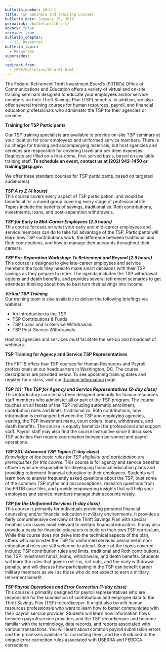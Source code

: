 ```yaml
---
bulletin_number: 16-U-1
title: TSP Seminars and Training Courses
bulletin_date: January 15, 2016
permalink: /bulletins/16-u-1/
agency: false
service: true
bulletin_chapter:
  - 12, Resources
bulletin_topic:
  - Resources
supersedes:
  -
redirect-from:
  - /PDF/bulletins/16-u-01.html
---
```


<p>The Federal Retirement Thrift Investment Board’s (FRTIB’s) Office of Communications and Education offers a variety of virtual and on-site training seminars designed to educate your employees and/or service members on their Thrift Savings Plan (TSP) benefits. In addition, we also offer several training courses for human resources, payroll, and financial education professionals who administer the TSP for their agencies or services.</p>
<p><b>Training for TSP Participants</b></p>
<p>Our TSP training specialists are available to provide on-site TSP seminars at your location for your employees and uniformed service members. There is no charge for training and accompanying materials, but host agencies and services are responsible for covering travel and per diem expenses. Requests are filled on a first-come, first-served basis, based on available training staff. <b>To schedule an event, contact us at (202) 942-1450 or training@tsp.gov.</b></p>
<p>We offer three standard courses for TSP participants, based on targeted audience(s):</p>
<p><b><i>TSP A to Z (4 hours)<br></i></b>This course covers every aspect of TSP participation, and would be beneficial for a mixed group covering every stage of professional life. Topics include the benefits of savings, traditional vs. Roth contributions, investments, loans, and post-separation withdrawals.</p>
<p><b><i>TSP for Early to Mid-Career Employees (2.5 hours)<br></i></b>This course focuses on what your early and mid-career employees and service members can do to take full advantage of the TSP. Participants will learn how TSP contributions work, the difference between traditional and Roth contributions, and how to manage their accounts throughout their careers.</p>
<p><b><i>TSP Pre-Separation Workshop: To Retirement and Beyond (2.5 hours)<br></i></b>This course is designed to give late-career employees and service members the tools they need to make smart decisions with their TSP savings as they prepare to retire. The agenda includes the TSP withdrawal options and death benefits, and provides several retirement scenarios to get attendees thinking about how to best turn their savings into income.</p>
<p><b><i>Virtual TSP Training<br></i></b>Our training team is also available to deliver the following briefings via webinar:</p>
<ul>
<li>An Introduction to the TSP</li>
<li>TSP Contributions &amp; Funds</li>
<li>TSP Loans and In-Service Withdrawals</li>
<li>TSP Post-Service Withdrawals</li>
</ul>
<p>Hosting agencies and services must facilitate the set-up and broadcast of webinars.</p>
<p><b>TSP Training for Agency and Service TSP Representatives</b></p>
<p>The FRTIB offers four TSP courses for Human Resources and Payroll professionals at our headquarters in Washington, DC. The course descriptions are provided below. To see upcoming training dates and register for a class, visit our <a href="../../representative/Content/trainingInfo.html">Training Information</a> page.</p>
<p><b><i>TSP 101: The TSP for Agency and Service Representatives (2-day class)<br></i></b>This introductory course has been designed primarily for human resources staff members who administer all or part of the TSP program. The course touches on all facets of the TSP including automatic enrollment, contribution rules and limits, traditional vs. Roth contributions, how information is exchanged between the TSP and employing agencies, vesting, the TSP investment menu, court orders, loans, withdrawals, and death benefits. The course is equally beneficial for professional and support staff. Payroll staff may also find the course instructive since it discusses TSP activities that require coordination between personnel and payroll operations.</p>
<p><b><i>TSP 201: Advanced TSP Topics (1-day class)<br></i></b><i>Knowledge of the basic rules for TSP eligibility and participation are prerequisites for this course.</i> This course is for agency and service benefits officers who are responsible for developing financial education plans and providing retirement financial education to their employees. Students will learn how to answer frequently asked questions about the TSP, bust some of the common TSP myths and misconceptions, research questions from the FRTIB case files, and provide empowering insights that will help your employees and service members manage their accounts wisely.</p>
<p><b><i>TSP for the Uniformed Services (1-day class)<br></i></b>This course is primarily for individuals providing personal financial counseling and/or financial education in military environments. It provides a fairly comprehensive overview of the Thrift Savings Plan with special emphasis on issues most relevant to military financial educators. It may also provide a basis for financial educators to build on their own TSP curriculum. While this course does not delve into the technical aspects of the plan, others who administer the TSP for uniformed services personnel in non-educational roles are still welcome to attend. Some of the topics covered include: TSP contribution rules and limits, traditional and Roth contributions, the TSP investment funds, loans, withdrawals, and death benefits. Students will learn the rules that govern roll-ins, roll-outs, and the early withdrawal penalty, and will discuss how participating in the TSP can benefit career military members as well as those who do not expect to earn a military retirement benefit.</p>
<p><b><i>TSP Payroll Operations and Error Correction (1-day class)<br></i></b>This course is primarily designed for payroll representatives who are responsible for the submission of contributions and employee data to the Thrift Savings Plan (TSP) recordkeeper. It might also benefit human resources professionals who want to learn how to better communicate with their payroll service provider. Students will learn how information flows between payroll service providers and the TSP recordkeeper and become familiar with the terminology, data records, and reports associated with various transactions. You will learn about common payroll submission errors and the processes available for correcting them, and be introduced to the unique error correction rules associated with USERRA and FERCCA corrections.</p>
<!-- CONTENT END -->
